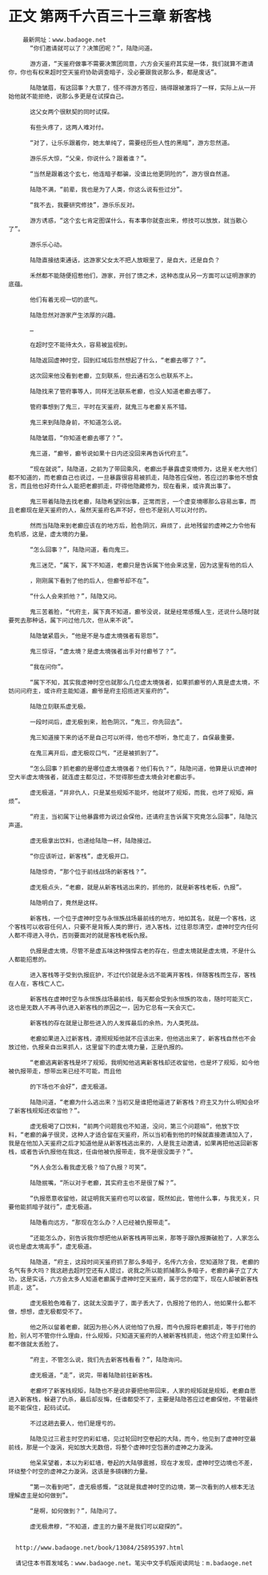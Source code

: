 # 正文 第两千六百三十三章 新客栈
        最新网址：www.badaoge.net
          “你们邀请就可以了？决策团呢？”，陆隐问道。
      
          游方道，“天鉴府做事不需要决策团同意，六方会天鉴府其实是一体，我们就算不邀请你，你也有权来超时空天鉴府协助调查暗子，没必要跟我说那么多，都是废话”。
      
          陆隐皱眉，有这回事？大意了，怪不得游方答应，搞得跟被激将了一样，实际上从一开始他就不能拒绝，说那么多更是在试探自己。
      
          这父女两个很默契的同时试探。
      
          有些头疼了，这两人难对付。
      
          “对了，让乐乐跟着你，她太单纯了，需要经历些人性的黑暗”，游方忽然道。
      
          游乐乐大惊，“父亲，你说什么？跟着谁？”。
      
          “当然是跟着这个玄七，他连暗子都骗，没谁比他更阴险的”，游方很自然道。
      
          陆隐不满，“前辈，我也是为了人类，你这么说有些过分”。
      
          “我不去，我要研究修技”，游乐乐反对。
      
          游方诱惑，“这个玄七肯定图谋什么，有本事你就查出来，修技可以放放，就当散心了”。
      
          游乐乐心动。
      
          陆隐直接结束通话，这游家父女太不把人放眼里了，是自大，还是自负？
      
          禾然都不能随便招惹他们，游家，开创了馈之术，这种态度从另一方面可以证明游家的底蕴。
      
          他们有着无视一切的底气。
      
          陆隐忽然对游家产生浓厚的兴趣。
      
          …
      
          在超时空不能待太久，容易被监视到。
      
          陆隐返回虚神时空，回到红域后忽然想起了什么，“老癫去哪了？”。
      
          这次回来他没看到老癫，立刻联系，但云通石怎么也联系不上。
      
          陆隐找来了管府事等人，同样无法联系老癫，也没人知道老癫去哪了。
      
          管府事想到了鬼三，平时在天鉴府，就鬼三与老癫关系不错。
      
          鬼三来到陆隐身前，不知道怎么说。
      
          陆隐皱眉，“你知道老癫去哪了？”。
      
          鬼三道，“癫爷，癫爷说如果十日内还没回来再告诉代府主”。
      
          “现在就说”，陆隐道，之前为了带回乘风，老癫出手暴露虚变境修为，这是关老大他们都不知道的，而老癫自己也说过，一旦暴露很容易被抓走，陆隐答应保他，答应过的事他不想食言，而且他也好奇什么人能把老癫抓走，吓得他隐藏修为，现在看来，或许真出事了。
      
          鬼三带着陆隐去找老癫，陆隐希望别出事，正常而言，一个虚变境哪那么容易出事，而且老癫现在是天鉴府的人，虽然天鉴府名声不好，但也不是别人可以对付的。
      
          然而当陆隐来到老癫应该在的地方后，脸色阴沉，麻烦了，此地残留的虚神之力令他有危机感，这是，虚太境的力量。
      
          “怎么回事？”，陆隐问道，看向鬼三。
      
          鬼三迷茫，“属下，属下不知道，老癫只是告诉属下他会来这里，因为这里有他的后人
      
          ，刚刚属下看到了他的后人，但癫爷却不在”。
      
          “什么人会来抓他？”，陆隐又问。
      
          鬼三苦着脸，“代府主，属下真不知道，癫爷没说，就是经常感慨人生，还说什么随时就要死去那种话，属下问过他几次，但从来不说”。
      
          陆隐皱紧眉头，“他是不是与虚太境强者有恩怨”。
      
          鬼三惊讶，“虚太境？是虚太境强者出手对付癫爷了？”。
      
          “我在问你”。
      
          “属下不知，其实我虚神时空也就那么几位虚太境强者，如果抓癫爷的人真是虚太境，不妨问问府主，或许府主能知道，癫爷是府主招揽进天鉴府的”。
      
          陆隐立刻联系虚无极。
      
          一段时间后，虚无极到来，脸色阴沉，“鬼三，你先回去”。
      
          鬼三知道接下来的话不是自己可以听得，他也不想听，急忙走了，自保最重要。
      
          在鬼三离开后，虚无极叹口气，“还是被抓到了”。
      
          “怎么回事？抓老癫的是哪位虚太境强者？他们有仇？”，陆隐问道，他算是认识虚神时空大半虚太境强者，就连虚主都见过，不觉得那些虚太境会对老癫出手。
      
          虚无极道，“并非仇人，只是某些规矩不能坏，他就坏了规矩，而我，也坏了规矩，麻烦”。
      
          “府主，当初属下让他暴露修为说过会保他，还请府主告诉属下究竟怎么回事”，陆隐沉声道。
      
          虚无极拿出饮料，也递给陆隐一杯，陆隐接过。
      
          “你应该听过，新客栈”，虚无极开口。
      
          陆隐惊奇，“那个位于前线战场的新客栈？”。
      
          虚无极点头，“老癫，就是从新客栈逃出来的，抓他的，就是新客栈老板，仇报”。
      
          陆隐明白了，竟然是这样。
      
          新客栈，一个位于虚神时空与永恒族战场最前线的地方，地如其名，就是一个客栈，这个客栈可以收容任何人，只要不是背叛人类的罪行，进入客栈，过往恩怨清空，虚神时空内任何人都不得进入寻仇，否则要面对的就是客栈老板仇报。
      
          仇报是虚太境，尽管不是虚五味这种强悍古老的存在，但虚太境就是虚太境，不是什么人都能招惹的。
      
          进入客栈等于受到仇报庇护，不过代价就是永远不能离开客栈，伴随客栈而生存，客栈在人在，客栈亡人亡。
      
          新客栈在虚神时空与永恒族战场最前线，每天都会受到永恒族的攻击，随时可能灭亡，这也是无数人不再寻仇进入新客栈的原因之一，因为它总有一天会灭亡。
      
          新客栈的存在就是让那些进入的人发挥最后的余热，为人类死战。
      
          老癫如果进入过新客栈，遵照规矩他就不应该出来，但他逃出来了，新客栈自然也不会放过他，仇报亲自出来抓人，这里留下的虚太境力量，正是仇报的。
      
          “老癫逃离新客栈是坏了规矩，我明知他逃离新客栈却还收留他，也是坏了规矩，如今他被仇报带走，想带出来已经不可能，而且他
      
          的下场也不会好”，虚无极道。
      
          陆隐问道，“老癫为什么逃出来？当初又是谁把他逼进了新客栈？府主又为什么明知会坏了新客栈规矩还收留他？”。
      
          虚无极喝了口饮料，“前两个问题我也不知道，没问，第三个问题嘛”，他放下饮料，“老癫的鼻子很灵，这种人才适合留在天鉴府，所以当初看到他的时候就直接邀请加入了，我是在他加入天鉴府之后才知道他是从新客栈逃出来的，人是我主动邀请，如果再把他送回新客栈，或者告诉仇报他在我这，任由他被仇报带走，我不是很没面子？”。
      
          “外人会怎么看我虚无极？怕了仇报？可笑”。
      
          陆隐抿嘴，“所以对于老癫，其实府主也不是很了解？”。
      
          “仇报愿意收留他，就证明我天鉴府也可以收留，既然如此，管他什么事，与我无关，只要他能抓暗子就行”，虚无极道。
      
          陆隐看向远方，“那现在怎么办？人已经被仇报带走”。
      
          “还能怎么办，别告诉我你想把他从新客栈再带出来，那等于跟仇报撕破脸了，人家怎么说也是虚太境高手”，虚无极道。
      
          陆隐道，“府主，这段时间天鉴府抓了那么多暗子，名传六方会，您知道除了我，老癫的名气有多大吗？我这趟去超时空还有人提过，说我之所以能抓捕那么多暗子，老癫的鼻子立了大功，这是实话，六方会太多人知道老癫属于虚神时空天鉴府，属于您的麾下，现在人却被新客栈抓走，这”。
      
          虚无极脸色难看了，这就太没面子了，面子丢大了，仇报抢了他的人，他如果什么都不做，想想，虚无极都受不了。
      
          他之所以留着老癫，就因为担心外人说他怕了仇报，而今仇报将老癫抓走，等于打他的脸，别人可不管你什么理由，什么规矩，只知道天鉴府的人被新客栈抓走，他这个府主如果什么都不做就太丢脸了。
      
          “府主，不管怎么说，我们先去新客栈看看？”，陆隐询问。
      
          虚无极道，“走”，说完，带着陆隐前往新客栈。
      
          老癫坏了新客栈规矩，陆隐也不是说非要把他带回来，人家的规矩就是规矩，老癫自愿进入新客栈，躲避了仇杀，最后却反悔，任谁都受不了，主要是陆隐答应过老癫保他，不管最终能不能保住，起码试试。
      
          不过这趟去要人，他们是理亏的。
      
          陆隐见过三君主时空的彩虹墙，见过轮回时空卷起的大陆，而今，他见到了虚神时空最前线，那是一个漩涡，宛如放大无数倍，将整个虚神时空包裹的虚神之力漩涡。
      
          他呆呆望着，本以为彩虹墙，卷起的大陆够震撼，现在才发现，虚神时空边境也不差，环绕整个时空的虚神之力漩涡，这该是多磅礴的力量。
      
          “第一次看到吧”，虚无极感慨，“这就是我虚神时空的边境，第一次看到的人根本无法理解虚主是如何做到”。
      
          “是啊，如何做到？”，陆隐问了。
      
          虚无极肃穆，“不知道，虚主的力量不是我们可以窥探的”。
      
      
      http://www.badaoge.net/book/13084/25895397.html
      
      请记住本书首发域名：www.badaoge.net。笔尖中文手机版阅读网址：m.badaoge.net